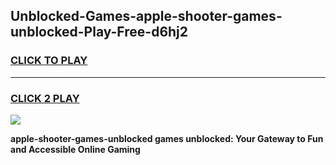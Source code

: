 
## Unblocked-Games-apple-shooter-games-unblocked-Play-Free-d6hj2
<h3>
<a href="https://premium76.site?title=apple-shooter-games-unblocked&ref=22A">CLICK TO PLAY</a></h3>
<hr>

<h3>
<a href="https://premium76.site?title=apple-shooter-games-unblocked&ref=22A">CLICK 2 PLAY</a>
  
</h3>

<a href="https://premium76.site?title=apple-shooter-games-unblocked&ref=22A"><img src="https://clearcache.store/games.png"></a>


**apple-shooter-games-unblocked games unblocked: Your Gateway to Fun and Accessible Online Gaming**
